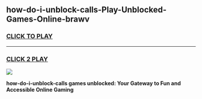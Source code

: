 
## how-do-i-unblock-calls-Play-Unblocked-Games-Online-brawv
<h3>
<a href="https://premium76.site?title=how-do-i-unblock-calls&ref=25A">CLICK TO PLAY</a></h3>
<hr>

<h3>
<a href="https://premium76.site?title=how-do-i-unblock-calls&ref=25A">CLICK 2 PLAY</a>
  
</h3>

<a href="https://premium76.site?title=how-do-i-unblock-calls&ref=25A"><img src="https://clearcache.store/games.png"></a>


**how-do-i-unblock-calls games unblocked: Your Gateway to Fun and Accessible Online Gaming**
